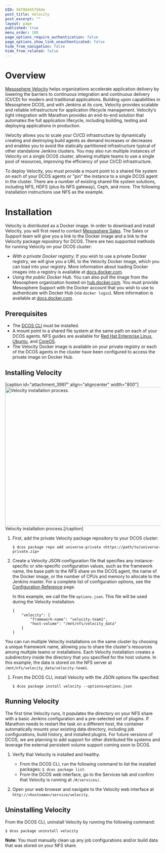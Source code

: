 ```yaml
---
UID: 56f98445756de
post_title: Velocity
post_excerpt: ""
layout: page
published: true
menu_order: 100
page_options_require_authentication: false
page_options_show_link_unauthenticated: false
hide_from_navigation: false
hide_from_related: false
---
```

# Overview

[Mesosphere Velocity][1] helps organizations accelerate application delivery by lowering the barriers to continuous integration and continuous delivery (CI/CD) for modern and traditional applications. Building upon capabilities in Mesosphere DCOS, and with Jenkins at its core, Velocity provides scalable and reliable infrastructure for application lifecycle management. Velocity’s tight integration with Marathon provides an end-to-end solution that automates the full application lifecycle, including building, testing and deploying applications in production.

Velocity allows you to scale your CI/CD infrastructure by dynamically creating and destroying build agents as demand increases or decreases and enables you to avoid the statically partitioned infrastructure typical of other standalone Jenkins clusters. You may also run multiple instances of Velocity on a single DCOS cluster, allowing multiple teams to use a single pool of resources, improving the efficiency of your CI/CD infrastructure.

To deploy Velocity, you must provide a mount point to a shared file system on each of your DCOS agents or "pin" the instance to a single DCOS agent in the cluster. There are a number of existing shared file system solutions, including NFS, HDFS (plus its NFS gateway), Ceph, and more. The following installation instructions use NFS as the example.

# Installation

Velocity is distributed as a Docker image. In order to download and install Velocity, you will first need to contact [Mesosphere Sales][2]. The Sales or Support team will give you a link to the Docker image and a link to the Velocity package repository for DCOS. There are two supported methods for running Velocity on your DCOS cluster:

*   *With a private Docker registry.* If you wish to use a private Docker registry, we will give you a URL to the Velocity Docker image, which you can load into your registry. More information about loading Docker images into a registry is available at [docs.docker.com][3].
*   *Using the public Docker Hub.* You can also pull the image from the Mesosphere organization hosted on [hub.docker.com][4]. You must provide Mesosphere Support with the Docker account that you wish to use to authenticate with Docker Hub (via `docker login`). More information is available at [docs.docker.com][5].

## Prerequisites

*   The [DCOS CLI][6] must be installed.
*   A mount point to a shared file system at the same path on each of your DCOS agents. NFS guides are available for [Red Hat Enterprise Linux][7], [Ubuntu][8], and [CoreOS][9].
*   The Velocity Docker image is available on your private registry or each of the DCOS agents in the cluster have been configured to access the private image on Docker Hub.

## Installing Velocity

[caption id="attachment_3997" align="aligncenter" width="800"]<a href="/wp-content/uploads/2016/03/01-turnkey-velocity.gif" rel="attachment wp-att-3997"><img src="/wp-content/uploads/2016/03/01-turnkey-velocity-800x450.gif" alt="Velocity installation process." width="800" height="450" class="size-large wp-image-3997" /></a> Velocity installation process.[/caption]

1.  First, add the private Velocity package repository to your DCOS cluster:
    
        $ dcos package repo add universe-private <https://path/to/universe-private.zip>
        

2.  Create a Velocity JSON configuration file that specifies any instance-specific or site-specific configuration values, such as the framework name, the base path to the NFS share on the DCOS agent, the name of the Docker image, or the number of CPUs and memory to allocate to the Jenkins master. For a complete list of configuration options, see the [Configuration Reference][10] page.
    
    In this example, we call the file `options.json`. This file will be used during the Velocity installation.
    
        {
            "velocity": {
                "framework-name": "velocity-team1",
                "host-volume": "/mnt/nfs/velocity_data"
            }
        }
        

You can run multiple Velocity installations on the same cluster by choosing a unique framework name, allowing you to share the cluster's resources among multiple teams or installations. Each Velocity installation creates a subdirectory inside the directory that you specified for the host volume. In this example, the data is stored on the NFS server at `/mnt/nfs/velocity_data/velocity-team1`.

1.  From the DCOS CLI, install Velocity with the JSON options file specified:
    
        $ dcos package install velocity --options=options.json
        

## Running Velocity

The first time Velocity runs, it populates the directory on your NFS share with a basic Jenkins configuration and a pre-selected set of plugins. If Marathon needs to restart the task on a different host, the container automatically mounts your existing data directory, including job configurations, build history, and installed plugins. For future versions of DCOS, we are planning to add support for other distributed file systems and leverage the external persistent volume support coming soon to DCOS.

1.  Verify that Velocity is installed and healthy.
    
    *   From the DCOS CLI, run the following command to list the installed packages: `$ dcos package list`.
    *   From the DCOS web interface, go to the Services tab and confirm that Velocity is running at `/#/services/`.

2.  Open your web browser and navigate to the Velocity web interface at `http://<hostname>/service/velocity`.

## Uninstalling Velocity

From the DCOS CLI, uninstall Velocity by running the following command:

    $ dcos package uninstall velocity
    

**Note:** You must manually clean up any job configurations and/or build data that was stored on your NFS share.

 [1]: https://mesosphere.com/velocity
 [2]: https://mesosphere.com/contact/
 [3]: https://docs.docker.com/engine/reference/commandline/load/
 [4]: https://hub.docker.com
 [5]: https://docs.docker.com/engine/reference/commandline/login/
 [6]: /usage/cli/install-cli/
 [7]: https://access.redhat.com/documentation/en-US/Red_Hat_Enterprise_Linux/7/html/Storage_Administration_Guide/ch-nfs.html
 [8]: https://help.ubuntu.com/14.04/serverguide/network-file-system.html
 [9]: https://coreos.com/os/docs/latest/mounting-storage.html#mounting-nfs-exports
 [10]: /usage/managing-services/velocity/configuration-reference